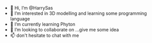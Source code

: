 - 👋 Hi, I’m @HarrySas
- 👀 I’m interested in 3D modelling and learning some programming language
- 🌱 I’m currently learning Phyton
- 💞️ I’m looking to collaborate on ...give me some idea
- 📫 don't hesitate to chat with me

<!---
HarrySas/HarrySas is a ✨ special ✨ repository because its `README.md` (this file) appears on your GitHub profile.
You can click the Preview link to take a look at your changes.
--->

